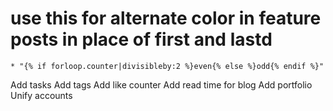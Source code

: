 #  use this for alternate color in feature posts in place of first and lastd 
    * "{% if forloop.counter|divisibleby:2 %}even{% else %}odd{% endif %}"

Add tasks
Add tags
Add like counter
Add read time for blog
Add portfolio
Unify accounts